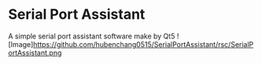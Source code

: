 # Serial Port Assistant
A simple serial port assistant software make by Qt5
![Image]https://github.com/hubenchang0515/SerialPortAssistant/rsc/SerialPortAssistant.png
